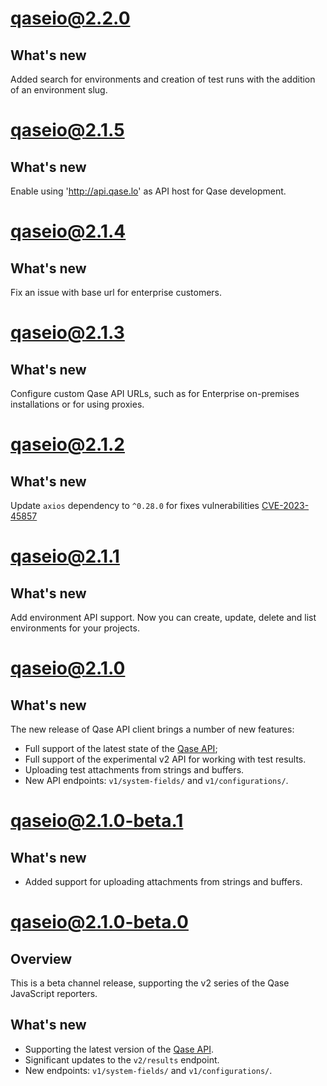 # qaseio@2.2.0

## What's new

Added search for environments and creation of test runs with the addition of an environment slug.

# qaseio@2.1.5

## What's new

Enable using 'http://api.qase.lo' as API host for Qase development.

# qaseio@2.1.4

## What's new

Fix an issue with base url for enterprise customers.   

# qaseio@2.1.3

## What's new

Configure custom Qase API URLs, such as for Enterprise on-premises installations
or for using proxies.

# qaseio@2.1.2

## What's new

Update `axios` dependency to `^0.28.0` for fixes vulnerabilities [CVE-2023-45857](https://github.com/advisories/GHSA-wf5p-g6vw-rhxx)

# qaseio@2.1.1

## What's new

Add environment API support. Now you can create, update, delete and list environments for your projects.

# qaseio@2.1.0

## What's new

The new release of Qase API client brings a number of new features:

* Full support of the latest state of the [Qase API](https://developers.qase.io/reference);
* Full support of the experimental v2 API for working with test results.
* Uploading test attachments from strings and buffers.
* New API endpoints: `v1/system-fields/` and `v1/configurations/`.

# qaseio@2.1.0-beta.1

## What's new

* Added support for uploading attachments from strings and buffers. 

# qaseio@2.1.0-beta.0

## Overview

This is a beta channel release, supporting the v2 series of the Qase JavaScript reporters.

## What's new

* Supporting the latest version of the [Qase API](https://developers.qase.io/reference).
* Significant updates to the `v2/results` endpoint.
* New endpoints: `v1/system-fields/` and `v1/configurations/`.
